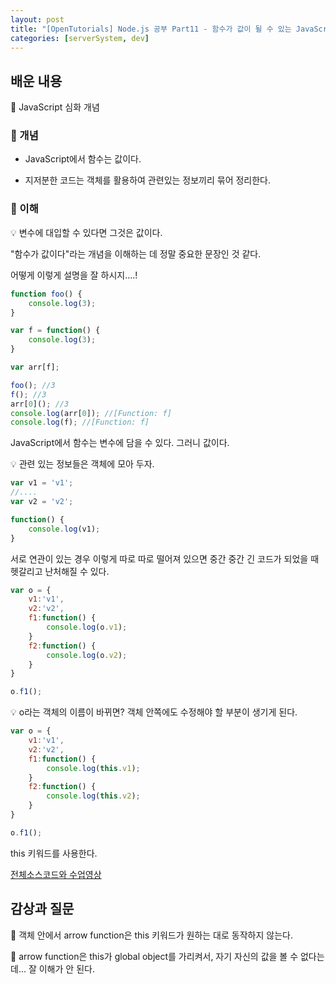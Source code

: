 ```yaml
---
layout: post
title: "[OpenTutorials] Node.js 공부 Part11 - 함수가 값이 될 수 있는 JavaScript, 객체"
categories: [serverSystem, dev]
---
```


## 배운 내용

🚜 JavaScript 심화 개념

### 🚜 개념

- JavaScript에서 함수는 값이다.

- 지저분한 코드는 객체를 활용하여 관련있는 정보끼리 묶어 정리한다.

### 🚜 이해

💡 변수에 대입할 수 있다면 그것은 값이다.

"함수가 값이다"라는 개념을 이해하는 데 정말 중요한 문장인 것 같다.

어떻게 이렇게 설명을 잘 하시지....!

```js
function foo() {
    console.log(3);
}

var f = function() {
    console.log(3);
}

var arr[f];

foo(); //3
f(); //3
arr[0](); //3
console.log(arr[0]); //[Function: f]
console.log(f); //[Function: f]
```

JavaScript에서 함수는 변수에 담을 수 있다. 그러니 값이다.

💡 관련 있는 정보들은 객체에 모아 두자.

```js
var v1 = 'v1';
//....
var v2 = 'v2';

function() {
    console.log(v1);
}
```

서로 연관이 있는 경우 이렇게 따로 따로 떨어져 있으면 중간 중간 긴 코드가 되었을 때 헷갈리고 난처해질 수 있다.

```js
var o = {
    v1:'v1',
    v2:'v2',
    f1:function() {
        console.log(o.v1);
    }
    f2:function() {
        console.log(o.v2);
    }
}

o.f1();
```

💡 o라는 객체의 이름이 바뀌면? 객체 안쪽에도 수정해야 할 부분이 생기게 된다.

```js
var o = {
    v1:'v1',
    v2:'v2',
    f1:function() {
        console.log(this.v1);
    }
    f2:function() {
        console.log(this.v2);
    }
}

o.f1();
```

this 키워드를 사용한다.

[전체소스코드와 수업영상](https://opentutorials.org/module/3549/21146)

## 감상과 질문

🚜 객체 안에서 arrow function은 this 키워드가 원하는 대로 동작하지 않는다.

🚜 arrow function은 this가 global object를 가리켜서, 자기 자신의 값을 볼 수 없다는데... 잘 이해가 안 된다.